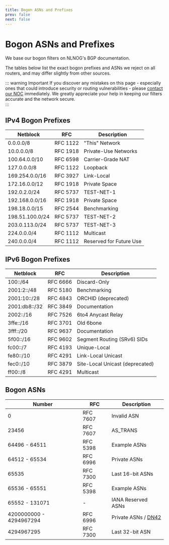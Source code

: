```yaml
---
title: Bogon ASNs and Prefixes
prev: false
next: false
---
```


# Bogon ASNs and Prefixes

We base our bogon filters on NLNOG's BGP documentation.

The tables below list the exact bogon prefixes and ASNs we reject on all routers, and may differ slightly from other sources.

::: warning Important
If you discover any mistakes on this page - especially ones that could introduce security or routing vulnerabilities - please [contact our NOC](/about/contact) immediately. We greatly appreciate your help in keeping our filters accurate and the network secure.  
:::

## IPv4 Bogon Prefixes

| Netblock        | RFC      | Description             |
| --------------- | -------- | ----------------------- |
| 0.0.0.0/8       | RFC 1122 | "This" Network          |
| 10.0.0.0/8      | RFC 1918 | Private-Use Networks    |
| 100.64.0.0/10   | RFC 6598 | Carrier-Grade NAT       |
| 127.0.0.0/8     | RFC 1122 | Loopback                |
| 169.254.0.0/16  | RFC 3927 | Link-Local              |
| 172.16.0.0/12   | RFC 1918 | Private Space           |
| 192.0.2.0/24    | RFC 5737 | TEST-NET-1              |
| 192.168.0.0/16  | RFC 1918 | Private Space           |
| 198.18.0.0/15   | RFC 2544 | Benchmarking            |
| 198.51.100.0/24 | RFC 5737 | TEST-NET-2              |
| 203.0.113.0/24  | RFC 5737 | TEST-NET-3              |
| 224.0.0.0/4     | RFC 1112 | Multicast               |
| 240.0.0.0/4     | RFC 1112 | Reserved for Future Use |

## IPv6 Bogon Prefixes

| Netblock      | RFC      | Description                     |
| ------------- | -------- | ------------------------------- |
| 100::/64      | RFC 6666 | Discard-Only                    |
| 2001:2::/48   | RFC 5180 | Benchmarking                    |
| 2001:10::/28  | RFC 4843 | ORCHID (deprecated)             |
| 2001:db8::/32 | RFC 3849 | Documentation                   |
| 2002::/16     | RFC 7526 | 6to4 Anycast Relay              |
| 3ffe::/16     | RFC 3701 | Old 6bone                       |
| 3fff::/20     | RFC 9637 | Documentation                   |
| 5f00::/16     | RFC 9602 | Segment Routing (SRv6) SIDs     |
| fc00::/7      | RFC 4193 | Unique-Local                    |
| fe80::/10     | RFC 4291 | Link-Local Unicast              |
| fec0::/10     | RFC 3879 | Site-Local Unicast (deprecated) |
| ff00::/8      | RFC 4291 | Multicast                       |

## Bogon ASNs

| Number                  | RFC      | Description                             |
| ----------------------- | -------- | --------------------------------------- |
| 0                       | RFC 7607 | Invalid ASN                             |
| 23456                   | RFC 7607 | AS_TRANS                                |
| 64496 - 64511           | RFC 5398 | Example ASNs                            |
| 64512 - 65534           | RFC 6996 | Private ASNs                            |
| 65535                   | RFC 7300 | Last 16-bit ASNs                        |
| 65536 - 65551           | RFC 5398 | Example ASNs                            |
| 65552 - 131071          | -        | IANA Reserved ASNs                      |
| 4200000000 - 4294967294 | RFC 6996 | Private ASNs / [DN42](https://dn42.dev) |
| 4294967295              | RFC 7300 | Last 32-bit ASN                         |
